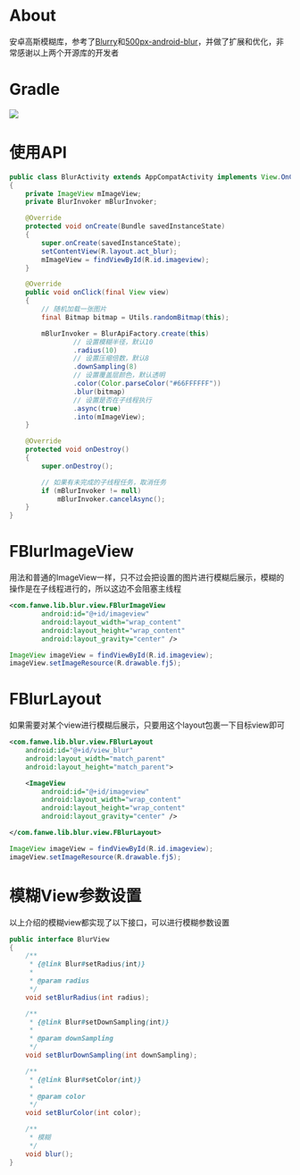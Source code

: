 # About
安卓高斯模糊库，参考了[Blurry](https://github.com/wasabeef/Blurry)和[500px-android-blur](https://github.com/500px/500px-android-blur)，并做了扩展和优化，非常感谢以上两个开源库的开发者

# Gradle
[![](https://jitpack.io/v/zj565061763/blur.svg)](https://jitpack.io/#zj565061763/blur)

# 使用API
```java
public class BlurActivity extends AppCompatActivity implements View.OnClickListener
{
    private ImageView mImageView;
    private BlurInvoker mBlurInvoker;

    @Override
    protected void onCreate(Bundle savedInstanceState)
    {
        super.onCreate(savedInstanceState);
        setContentView(R.layout.act_blur);
        mImageView = findViewById(R.id.imageview);
    }

    @Override
    public void onClick(final View view)
    {
        // 随机加载一张图片
        final Bitmap bitmap = Utils.randomBitmap(this);

        mBlurInvoker = BlurApiFactory.create(this)
                // 设置模糊半径，默认10
                .radius(10)
                // 设置压缩倍数，默认8
                .downSampling(8)
                // 设置覆盖层颜色，默认透明
                .color(Color.parseColor("#66FFFFFF"))
                .blur(bitmap)
                // 设置是否在子线程执行
                .async(true)
                .into(mImageView);
    }

    @Override
    protected void onDestroy()
    {
        super.onDestroy();

        // 如果有未完成的子线程任务，取消任务
        if (mBlurInvoker != null)
            mBlurInvoker.cancelAsync();
    }
}
```

# FBlurImageView
用法和普通的ImageView一样，只不过会把设置的图片进行模糊后展示，模糊的操作是在子线程进行的，所以这边不会阻塞主线程
```xml
<com.fanwe.lib.blur.view.FBlurImageView
        android:id="@+id/imageview"
        android:layout_width="wrap_content"
        android:layout_height="wrap_content"
        android:layout_gravity="center" />
```
```java
ImageView imageView = findViewById(R.id.imageview);
imageView.setImageResource(R.drawable.fj5);
```

# FBlurLayout
如果需要对某个view进行模糊后展示，只要用这个layout包裹一下目标view即可
```xml
<com.fanwe.lib.blur.view.FBlurLayout
    android:id="@+id/view_blur"
    android:layout_width="match_parent"
    android:layout_height="match_parent">

    <ImageView
        android:id="@+id/imageview"
        android:layout_width="wrap_content"
        android:layout_height="wrap_content"
        android:layout_gravity="center" />

</com.fanwe.lib.blur.view.FBlurLayout>
```
```java
ImageView imageView = findViewById(R.id.imageview);
imageView.setImageResource(R.drawable.fj5);
```

# 模糊View参数设置
以上介绍的模糊view都实现了以下接口，可以进行模糊参数设置
<br>
```java
public interface BlurView
{
    /**
     * {@link Blur#setRadius(int)}
     *
     * @param radius
     */
    void setBlurRadius(int radius);

    /**
     * {@link Blur#setDownSampling(int)}
     *
     * @param downSampling
     */
    void setBlurDownSampling(int downSampling);

    /**
     * {@link Blur#setColor(int)}
     *
     * @param color
     */
    void setBlurColor(int color);

    /**
     * 模糊
     */
    void blur();
}
```